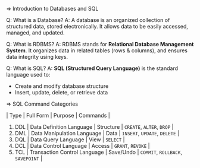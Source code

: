 => Introduction to Databases and SQL

Q: What is a Database?
A: A database is an organized collection of structured data, stored electronically. It allows data to be easily accessed, managed, and updated.

Q: What is RDBMS?
A: RDBMS stands for **Relational Database Management System**. It organizes data in related tables (rows & columns), and ensures data integrity using keys.

Q: What is SQL?
A: **SQL (Structured Query Language)** is the standard language used to:
- Create and modify database structure
- Insert, update, delete, or retrieve data

 => SQL Command Categories

|  Type | Full Form                    | Purpose   | Commands                          |
1. DDL  | Data Definition Language     | Structure | `CREATE`, `ALTER`, `DROP`         |
2. DML  | Data Manipulation Language   | Data      | `INSERT`, `UPDATE`, `DELETE`      |
3. DQL  | Data Query Language          | View      | `SELECT`                          |
4. DCL  | Data Control Language        | Access    | `GRANT`, `REVOKE`                 |
5. TCL  | Transaction Control Language | Save/Undo | `COMMIT`, `ROLLBACK`, `SAVEPOINT` |
